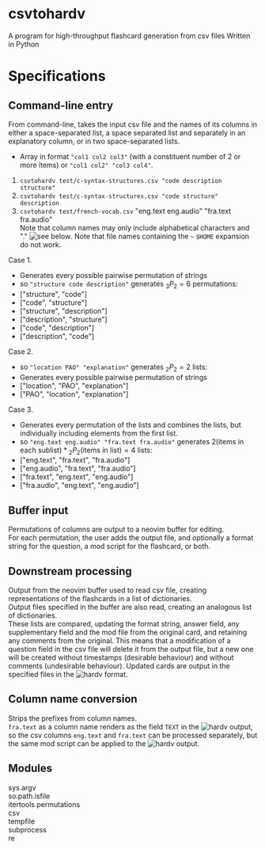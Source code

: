 # csvtohardv

A program for high-throughput flashcard generation from csv files
Written in Python  

# Specifications

## Command-line entry

From command-line, takes the input csv file and the names of its columns in either a space-separated list, a space separated list and separately in an explanatory column, or in two space-separated lists.  
- Array in format `"col1 col2 col3"` (with a constituent number of 2 or more items) or `"col1 col2" "col3 col4"`.  
1. `csvtohardv test/c-syntax-structures.csv "code description structure"`  
2. `csvtohardv test/c-syntax-structures.csv "code structure" description`  
3. `csvtohardv test/french-vocab.csv` "eng.text eng.audio" "fra.text fra.audio"  
Note that column names may only include alphabetical characters and "." ![see below](#column-name-conversion). 
Note that file names containing the `~` `$HOME` expansion do not work.

Case 1.  
  - Generates every possible pairwise permutation of strings  
  - so `"structure code description"` generates ${}_3 P_2 = 6$ permutations:  
  - ["structure", "code"]  
  - ["code", "structure"]  
  - ["structure", "description"]  
  - ["description", "structure"]  
  - ["code", "description"]  
  - ["description", "code"]  

Case 2.  
  - so `"location PAO" "explanation"` generates ${}_{2} P_{2} = 2$ lists:  
  - Generates every possible pairwise permutation of strings  
  - ["location", "PAO", "explanation"]  
  - ["PAO", "location", "explanation"]  

Case 3.  
  - Generates every permutation of the lists and combines the lists, but individually including elements from the first list.  
  - so `"eng.text eng.audio" "fra.text fra.audio"` generates $2 \text{(items in each sublist)} * {}_{2} P_{2} \text{(items in list)} = 4$ lists:  
  - ["eng.text", "fra.text", "fra.audio"]  
  - ["eng.audio", "fra.text", "fra.audio"]  
  - ["fra.text", "eng.text", "eng.audio"]  
  - ["fra.audio", "eng.text", "eng.audio"]  

## Buffer input

Permutations of columns are output to a neovim buffer for editing.  
For each permutation, the user adds the output file, and optionally a format string for the question, a mod script for the flashcard, or both.  

## Downstream processing

Output from the neovim buffer used to read csv file, creating representations of the flashcards in a list of dictionaries.  
Output files specified in the buffer are also read, creating an analogous list of dictionaries.  
These lists are compared, updating the format string, answer field, any supplementary field and the mod file from the original card, and retaining any comments from the original. This means that a modification of a question field in the csv file will delete it from the output file, but a new one will be created without timestamps (desirable behaviour) and without comments (undesirable behaviour).
Updated cards are output in the specified files in the ![hardv](https://github.com/donyx/hardv) format.  

## Column name conversion

Strips the prefixes from column names.  
`fra.text` as a column name renders as the field `TEXT` in the ![hardv](https://github.com/donyx/hardv) output, so the csv columns `eng.text` and `fra.text` can be processed separately, but the same mod script can be applied to the ![hardv](https://github.com/donyx/hardv) output.  

## Modules

sys.argv  
so.path.isfile  
itertools.permutations  
csv  
tempfile  
subprocess  
re  
